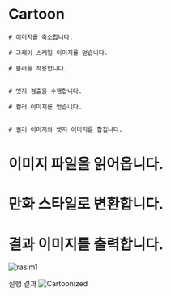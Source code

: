 # Cartoon

    # 이미지를 축소합니다.
    
    # 그레이 스케일 이미지를 얻습니다.
    
    # 블러를 적용합니다.
    
    
    # 엣지 검출을 수행합니다.
    
    # 컬러 이미지를 얻습니다.
    
    
    # 컬러 이미지와 엣지 이미지를 합칩니다.
    

# 이미지 파일을 읽어옵니다.


# 만화 스타일로 변환합니다.

# 결과 이미지를 출력합니다.


![rasim1](https://github.com/farruhdev/Python_OpenCV/assets/115518263/8f4f0138-e92d-4db9-8add-ad87fbb87486)

실행 결과
![Cartoonized](https://github.com/farruhdev/Python_OpenCV/assets/115518263/72bd3cfe-e6bb-45cd-8c6c-703305f5c161)

